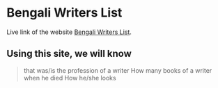 # Bengali Writers List

Live link of the website [Bengali Writers List](http://bengali-writers-list.netlify.app).

## Using this site, we will know

> that was/is the profession of a writer
> How many books of a writer
> when he died
> How he/she looks

